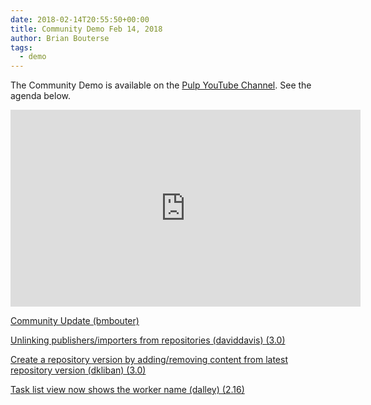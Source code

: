 ```yaml
---
date: 2018-02-14T20:55:50+00:00
title: Community Demo Feb 14, 2018
author: Brian Bouterse
tags:
  - demo
---
```

<!-- more -->
The Community Demo is available on the [Pulp YouTube Channel](https://www.youtube.com/PulpProject). See the agenda below.

<iframe width="560" height="315" src="https://www.youtube.com/embed/BT8rzG6ATEM" frameborder="0" allowfullscreen></iframe>

[Community Update (bmbouter)](http://www.youtube.com/watch?v=BT8rzG6ATEM&t=0m26s)

[Unlinking publishers/importers from repositories (daviddavis) (3.0)](http://www.youtube.com/watch?v=BT8rzG6ATEM&t=4m13s)

[Create a repository version by adding/removing content from latest repository version (dkliban) (3.0)](http://www.youtube.com/watch?v=BT8rzG6ATEM&t=9m04s)

[Task list view now shows the worker name (dalley) (2.16)](http://www.youtube.com/watch?v=BT8rzG6ATEM&t=13m50s)
